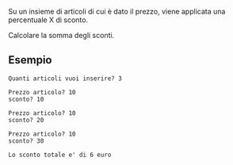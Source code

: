 Su un insieme di articoli di cui è dato il prezzo, viene applicata una percentuale X di sconto. 

Calcolare la somma degli sconti.

## Esempio
```text
Quanti articoli vuoi inserire? 3

Prezzo articolo? 10
sconto? 10

Prezzo articolo? 10
sconto? 20

Prezzo articolo? 10
sconto? 30

Lo sconto totale e' di 6 euro
```